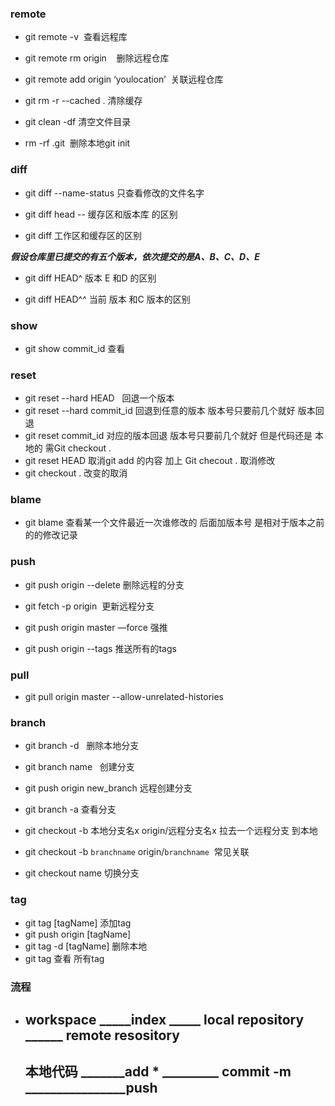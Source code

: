 
###  remote 

+ git remote -v  查看远程库

+ git remote rm origin    删除远程仓库

+ git remote add origin ‘youlocation’  关联远程仓库

+ git rm -r --cached . 清除缓存

+ git clean -df     清空文件目录

+ rm -rf .git  删除本地git init 


### diff  

+ git diff  --name-status      只查看修改的文件名字

+ git diff head --<filename>   缓存区和版本库 的区别 
 
+ git  diff  工作区和缓存区的区别


***假设仓库里已提交的有五个版本，依次提交的是A、B、C、D、E***

+ git diff HEAD^  版本 E 和D 的区别 

+ git diff  HEAD^^   当前 版本 和C  版本的区别


### show 



+  git show   commit_id   查看





###  reset 

+ git  reset --hard HEAD   回退一个版本 
+ git  reset --hard commit_id  回退到任意的版本  版本号只要前几个就好 版本回退 
+ git  reset  commit_id   对应的版本回退  版本号只要前几个就好  但是代码还是 本地的 需Git checkout .
+ git  reset HEAD   取消git  add  的内容  加上 Git checout  . 取消修改
+ git  checkout .   改变的取消

### blame

+ git   blame   查看某一个文件最近一次谁修改的    后面加版本号  是相对于版本之前的的修改记录

### push 

+ git push origin --delete <BranchName> 删除远程的分支
 
+ git fetch -p origin  更新远程分支  

+ git push origin master —force   强推   

+ git push origin  --tags    推送所有的tags  

### pull

+ git pull origin master --allow-unrelated-histories


### branch 

+ git branch -d <BranchName>   删除本地分支
 
+ git branch  name   创建分支

+ git push origin new_branch  远程创建分支
 
+ git branch -a 查看分支

+ git checkout -b 本地分支名x origin/远程分支名x   拉去一个远程分支 到本地
 
+ git checkout -b ```branchname``` origin/```branchname```  常见关联
 
+ git  checkout name 切换分支
 
### tag

+ git tag [tagName] 添加tag  
+ git push origin [tagName]
+ git tag -d [tagName]  删除本地
+ git tag  查看 所有tag

 ### 流程 
 
+ ## workspace  _____index  _____  local repository  ______ remote resository  

  ## 本地代码  _______add  * _________ commit -m ________________push    
  


 





 
 
 
 

